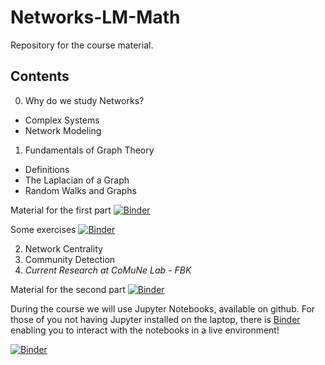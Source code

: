# Networks-LM-Math
Repository for the course material.

## Contents

0. Why do we study Networks?

  * Complex Systems
  * Network Modeling

1. Fundamentals of Graph Theory

  * Definitions
  * The Laplacian of a Graph
  * Random Walks and Graphs

Material for the first part [![Binder](https://mybinder.org/badge_logo.svg)](https://mybinder.org/v2/gh/gbertagnolli/Networks-LM-Math/master?filepath=networks-seminar-1.ipynb)

Some exercises [![Binder](https://mybinder.org/badge_logo.svg)](https://mybinder.org/v2/gh/gbertagnolli/Networks-LM-Math/master?filepath=Exercises.ipynb)

2. Network Centrality
3. Community Detection
4. _Current Research at CoMuNe Lab - FBK_

Material for the second part [![Binder](https://mybinder.org/badge_logo.svg)](https://mybinder.org/v2/gh/gbertagnolli/Networks-LM-Math/master?filepath=networks-seminar-2.ipynb)

During the course we will use Jupyter Notebooks, available on github.
For those of you not having Jupyter installed on the laptop, there is [Binder](https://mybinder.org/) enabling you to interact with the notebooks in a live environment!

[![Binder](https://mybinder.org/badge.svg)](https://mybinder.org/v2/gh/gbertagnolli/Networks-LM-Math/master)
